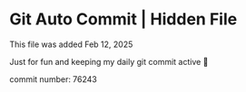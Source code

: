 # Git Auto Commit | Hidden File

This file was added Feb 12, 2025

Just for fun and keeping my daily git commit active 🤪

commit number: 76243
